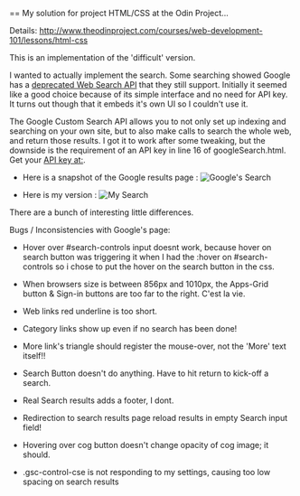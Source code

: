== My solution for project HTML/CSS at the Odin Project...

Details:  http://www.theodinproject.com/courses/web-development-101/lessons/html-css

This is an implementation of the 'difficult' version.  

I wanted to actually implement the search.  Some searching showed Google has a [deprecated Web Search API](https://developers.google.com/web-search/) that they still support.  Initially it seemed like a good choice because of its simple interface and no need for API key.  It turns out though that it embeds it's own UI so I couldn't use it.

The Google Custom Search API allows you to not only set up indexing and searching on your own site, but to also make calls to search the whole web, and return those results.  I got it to work after some tweaking, but the downside is the requirement of an API key in line 16 of googleSearch.html.  Get your [API key at:](https://developers.google.com/custom-search/docs/tutorial/creatingcse).


  * Here is a snapshot of the Google results page : 
![Google's Search](http://res.cloudinary.com/techblogpics/image/upload/v1393145445/screenshot-googleSearch_xnn5bt.jpg)

  * Here is my version : 
![My Search](http://res.cloudinary.com/techblogpics/image/upload/v1393145445/screenshot-my-googleSearch_gfpb5p.jpg)

There are a bunch of interesting little differences.

Bugs / Inconsistencies with Google's page:
* Hover over #search-controls input doesnt work, 
	because hover on search button was triggering it when I had the :hover on #search-controls
	so i chose to put the hover on the search button in the css.

* When browsers size is between 856px and 1010px, the Apps-Grid button & Sign-in buttons
	are too far to the right.  C'est la vie.

* Web links red underline is too short.

* Category links show up even if no search has been done!

* More link's triangle should register the mouse-over, not the 'More' text itself!!

* Search Button doesn't do anything.  Have to hit return to kick-off a search.

* Real Search results adds a footer, I dont.

* Redirection to search results page reload results in empty Search input field!

* Hovering over cog button doesn't change opacity of cog image; it should.

* .gsc-control-cse is not responding to my settings, causing too low spacing on search results


